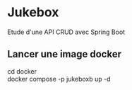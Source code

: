 # Jukebox

Etude d'une API CRUD avec Spring Boot

## Lancer une image docker

cd docker  
docker compose -p jukeboxb up -d